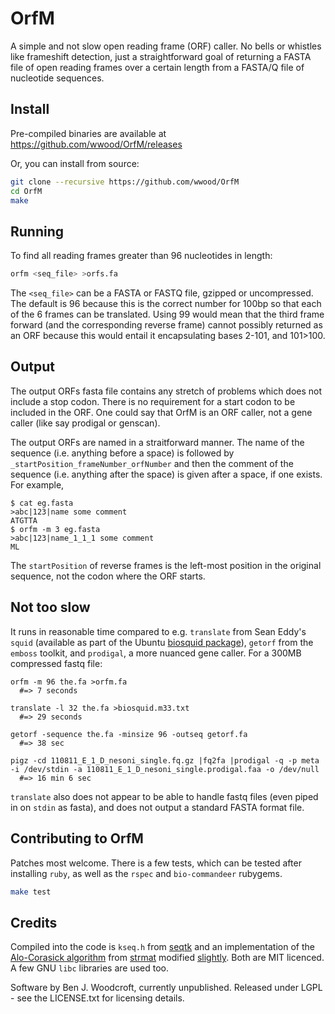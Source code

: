 OrfM
====

A simple and not slow open reading frame (ORF) caller. No bells or whistles like frameshift detection, just a straightforward goal 
of returning a FASTA file of open reading frames over a certain length from a FASTA/Q file of nucleotide sequences. 

Install
----
Pre-compiled binaries are available at https://github.com/wwood/OrfM/releases

Or, you can install from source:
```sh
git clone --recursive https://github.com/wwood/OrfM
cd OrfM
make
```

Running
----
To find all reading frames greater than 96 nucleotides in length:
```sh
orfm <seq_file> >orfs.fa
```
The `<seq_file>` can be a FASTA or FASTQ file, gzipped or uncompressed. The default is 96
because this is the correct number for 100bp so that each of the 6 frames can be translated.
Using 99 would mean that the third frame forward (and the corresponding reverse frame) cannot 
possibly returned as an ORF because this would entail it encapsulating bases 2-101, and 101>100.

Output
---
The output ORFs fasta file contains any stretch of problems which does not include a stop codon. 
There is no requirement for a start codon to be included in the ORF. One could say that OrfM is an ORF caller, not a gene caller (like say prodigal or genscan).

The output ORFs are named in a straitforward manner. The name of the sequence (i.e. anything before a space) is followed by `_startPosition_frameNumber_orfNumber` and then 
the comment of the sequence (i.e. anything after the space) is given after a space, if one exists. For example,
```
$ cat eg.fasta
>abc|123|name some comment
ATGTTA
$ orfm -m 3 eg.fasta
>abc|123|name_1_1_1 some comment
ML
```
The `startPosition` of reverse frames is the left-most position in the original sequence, not the codon where the ORF starts.

Not too slow
-----
It runs in reasonable time compared to e.g. `translate` from Sean Eddy's `squid` (available as part of the Ubuntu  [biosquid package](https://launchpad.net/ubuntu/+source/biosquid)), `getorf` from the `emboss` toolkit, and `prodigal`, a more nuanced gene caller. For a 300MB compressed fastq file:
```
orfm -m 96 the.fa >orfm.fa
  #=> 7 seconds

translate -l 32 the.fa >biosquid.m33.txt
  #=> 29 seconds
  
getorf -sequence the.fa -minsize 96 -outseq getorf.fa
  #=> 38 sec

pigz -cd 110811_E_1_D_nesoni_single.fq.gz |fq2fa |prodigal -q -p meta -i /dev/stdin -a 110811_E_1_D_nesoni_single.prodigal.faa -o /dev/null
  #=> 16 min 6 sec
```
`translate` also does not appear to be able to handle fastq files (even piped in on `stdin` as fasta), and does not output a standard FASTA format file.

Contributing to OrfM
----
Patches most welcome. There is a few tests, which can be tested after installing `ruby`, as well as the `rspec` and `bio-commandeer` rubygems.
```sh
make test
```

Credits
----
Compiled into the code is `kseq.h` from [seqtk](https://github.com/lh3/seqtk) and an 
implementation of the [Alo-Corasick algorithm](https://en.wikipedia.org/wiki/Aho%E2%80%93Corasick_string_matching_algorithm)
from [strmat](http://web.cs.ucdavis.edu/~gusfield/strmat.html) modified [slightly](https://github.com/aurelian/ruby-ahocorasick).
Both are MIT licenced. A few GNU `libc` libraries are used too.

Software by Ben J. Woodcroft, currently unpublished. Released under LGPL - see the LICENSE.txt for licensing details.

